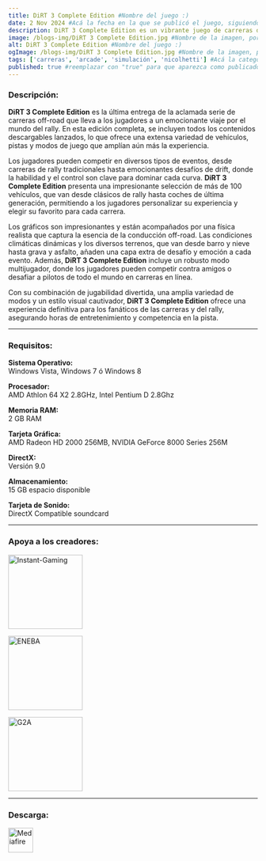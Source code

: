 ```yaml
---
title: DiRT 3 Complete Edition #Nombre del juego :)
date: 2 Nov 2024 #Acá la fecha en la que se publicó el juego, siguiendo este formato: Dia "30", Mes "Oct", Año "2024" = como debe quedar: 30 Oct 2024
description: DiRT 3 Complete Edition es un vibrante juego de carreras de rally que combina emocionantes competiciones off-road con una amplia variedad de vehículos y escenarios. Esta edición incluye todo el contenido adicional, ofreciendo desafíos en diversas disciplinas y condiciones climáticas. Con gráficos impresionantes y una jugabilidad fluida, DiRT 3 Complete Edition es la experiencia definitiva para los amantes de las carreras. #Acá una mini descripción del juego
image: /blogs-img/DiRT 3 Complete Edition.jpg #Nombre de la imagen, por lo general es exactamente el mismo nombre que el juego excluyendo lo ":" (Dos puntos)
alt: DiRT 3 Complete Edition #Nombre del juego :)
ogImage: /blogs-img/DiRT 3 Complete Edition.jpg #Nombre de la imagen, por lo general es exactamente el mismo nombre que el juego excluyendo lo ":" (Dos puntos)
tags: ['carreras', 'arcade', 'simulación', 'nicolhetti'] #Acá la categoría o categorías del juego, si es más de una se coloca en este formato: ['categoría1', 'categoría2']
published: true #reemplazar con "true" para que aparezca como publicado
---
```


<!--En VSCode seleccionando una palabra, por ejemplo: "DiRT 3 Complete Edition" y apretando Ctrl+F2 se seleccionan todas las palabras iguales-->

### Descripción:
**DiRT 3 Complete Edition** es la última entrega de la aclamada serie de carreras off-road que lleva a los jugadores a un emocionante viaje por el mundo del rally. En esta edición completa, se incluyen todos los contenidos descargables lanzados, lo que ofrece una extensa variedad de vehículos, pistas y modos de juego que amplían aún más la experiencia.

Los jugadores pueden competir en diversos tipos de eventos, desde carreras de rally tradicionales hasta emocionantes desafíos de drift, donde la habilidad y el control son clave para dominar cada curva. **DiRT 3 Complete Edition** presenta una impresionante selección de más de 100 vehículos, que van desde clásicos de rally hasta coches de última generación, permitiendo a los jugadores personalizar su experiencia y elegir su favorito para cada carrera.

Los gráficos son impresionantes y están acompañados por una física realista que captura la esencia de la conducción off-road. Las condiciones climáticas dinámicas y los diversos terrenos, que van desde barro y nieve hasta grava y asfalto, añaden una capa extra de desafío y emoción a cada evento. Además, **DiRT 3 Complete Edition** incluye un robusto modo multijugador, donde los jugadores pueden competir contra amigos o desafiar a pilotos de todo el mundo en carreras en línea.

Con su combinación de jugabilidad divertida, una amplia variedad de modos y un estilo visual cautivador, **DiRT 3 Complete Edition** ofrece una experiencia definitiva para los fanáticos de las carreras y del rally, asegurando horas de entretenimiento y competencia en la pista.
<!--Prompt para Chat-GPT: Hazme una descripción para el juego "DiRT 3 Complete Edition" y cada que menciones "DiRT 3 Complete Edition" ponlo en negrita -->

---

### Requisitos:
**Sistema Operativo:**  
Windows Vista, Windows 7 ó Windows 8

**Procesador:**  
AMD Athlon 64 X2 2.8GHz, Intel Pentium D 2.8Ghz

**Memoria RAM:**  
2 GB RAM

**Tarjeta Gráfica:**  
AMD Radeon HD 2000 256MB, NVIDIA GeForce 8000 Series 256M

**DirectX:**  
Versión 9.0

**Almacenamiento:**  
15 GB espacio disponible

**Tarjeta de Sonido:**  
DirectX Compatible soundcard

<!--Si falta o sobra un requisito se quita o se agrega manteniendo el mismo formato-->

---

### Apoya a los creadores:

[<img src="https://www.instant-gaming.com/themes/igv2/images/logos/logo-horizontal.svg" alt="Instant-Gaming" width="150px" />](https://www.instant-gaming.com/es/328-comprar-steam-dirt-3-complete-edition-complete-edition-pc-juego-steam/?igr=Nicolhetti)

[<img src="https://static.eneba.games/branding/v2/logoFull.svg" alt="ENEBA" width="150px" />](https://ene.ba/sp/steam-dirt-3-complete-edition-pc-steam-key-latam)

[<img src="https://www.g2a.com/static/assets/images/logo_g2a_white.svg" alt="G2A" width="150px" />](https://www.g2a.com/n/dirt-3-complete-edition-nicolhetti)

<!--Reemplazar los numeros (AppID) del juego (en este caso 2668510) por el numero (AppID) correspondiente con el juego a publicar-->
<!--El AppID se encuentra en la URL del Juego en Steam-->

---

### Descarga:

[<img src="https://gist.github.com/cxmeel/0dbc95191f239b631c3874f4ccf114e2/raw/download.svg" alt="Mediafire" height="50" />](https://www.mediafire.com/file/3ygaomhascmv4sj/DiRT_3_Complete_Edition_-_By_Nicolhetti_Projects_%2528Mic_ON%2529.zip/file)

<!-- # se debe reemplazar por el link de descarga-->

<!--NOMBRE-DEL-SERVICIO se debe reemplazar por el servicio donde está subido el juego-->